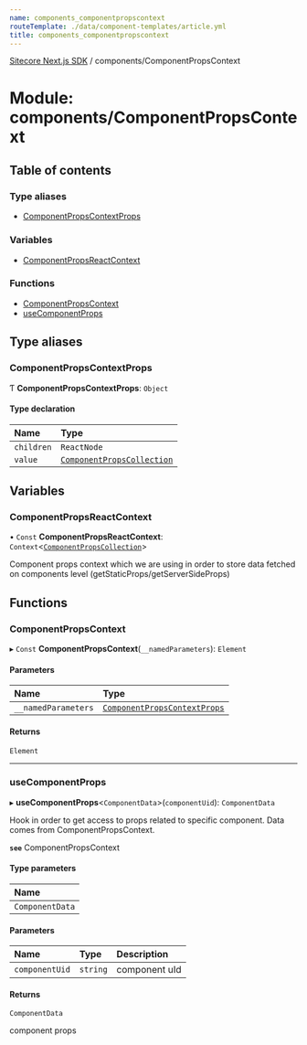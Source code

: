 ```yaml
---
name: components_componentpropscontext
routeTemplate: ./data/component-templates/article.yml
title: components_componentpropscontext
---
```


[Sitecore Next.js SDK](/docs/nextjs/ref/) / components/ComponentPropsContext

# Module: components/ComponentPropsContext

## Table of contents

### Type aliases

- [ComponentPropsContextProps](/docs/nextjs/ref/modules/components_componentpropscontext#componentpropscontextprops)

### Variables

- [ComponentPropsReactContext](/docs/nextjs/ref/modules/components_componentpropscontext#componentpropsreactcontext)

### Functions

- [ComponentPropsContext](/docs/nextjs/ref/modules/components_componentpropscontext#componentpropscontext)
- [useComponentProps](/docs/nextjs/ref/modules/components_componentpropscontext#usecomponentprops)

## Type aliases

### ComponentPropsContextProps

Ƭ **ComponentPropsContextProps**: `Object`

#### Type declaration

| Name | Type |
| :------ | :------ |
| `children` | `ReactNode` |
| `value` | [`ComponentPropsCollection`](/docs/nextjs/ref/modules/sharedtypes_component_props#componentpropscollection) |

## Variables

### ComponentPropsReactContext

• `Const` **ComponentPropsReactContext**: `Context`<[`ComponentPropsCollection`](/docs/nextjs/ref/modules/sharedtypes_component_props#componentpropscollection)\>

Component props context which we are using in order to store data fetched on components level (getStaticProps/getServerSideProps)

## Functions

### ComponentPropsContext

▸ `Const` **ComponentPropsContext**(`__namedParameters`): `Element`

#### Parameters

| Name | Type |
| :------ | :------ |
| `__namedParameters` | [`ComponentPropsContextProps`](/docs/nextjs/ref/modules/components_componentpropscontext#componentpropscontextprops) |

#### Returns

`Element`

___

### useComponentProps

▸ **useComponentProps**<`ComponentData`\>(`componentUid`): `ComponentData`

Hook in order to get access to props related to specific component. Data comes from ComponentPropsContext.

**`see`** ComponentPropsContext

#### Type parameters

| Name |
| :------ |
| `ComponentData` |

#### Parameters

| Name | Type | Description |
| :------ | :------ | :------ |
| `componentUid` | `string` | component uId |

#### Returns

`ComponentData`

component props
